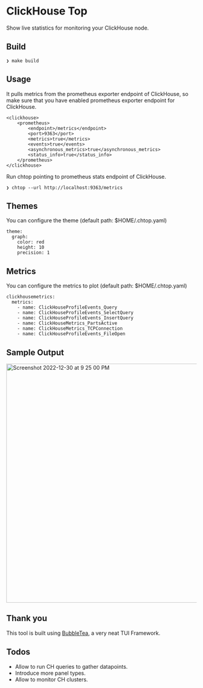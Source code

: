 # ClickHouse Top

Show live statistics for monitoring your ClickHouse node.

## Build

```
❯ make build
```

## Usage

It pulls metrics from the prometheus exporter endpoint of ClickHouse, so
make sure that you have enabled prometheus exporter endpoint for ClickHouse.

```
<clickhouse>
    <prometheus>
        <endpoint>/metrics</endpoint>
        <port>9363</port>
        <metrics>true</metrics>
        <events>true</events>
        <asynchronous_metrics>true</asynchronous_metrics>
        <status_info>true</status_info>
    </prometheus>
</clickhouse>
```
Run chtop pointing to prometheus stats endpoint of ClickHouse.

```
❯ chtop --url http://localhost:9363/metrics
```

## Themes

You can configure the theme (default path: $HOME/.chtop.yaml) 

```
theme:
  graph:
    color: red
    height: 10
    precision: 1
```
## Metrics

You can configure the metrics to plot (default path: $HOME/.chtop.yaml)

```
clickhousemetrics:
  metrics:
    - name: ClickHouseProfileEvents_Query
    - name: ClickHouseProfileEvents_SelectQuery
    - name: ClickHouseProfileEvents_InsertQuery
    - name: ClickHouseMetrics_PartsActive
    - name: ClickHouseMetrics_TCPConnection
    - name: ClickHouseProfileEvents_FileOpen
```

## Sample Output

<img width="633" alt="Screenshot 2022-12-30 at 9 25 00 PM" src="https://user-images.githubusercontent.com/30620077/210074948-f453b33c-8158-47a3-8018-e6e59312f0a2.png">

## Thank you

This tool is built using [BubbleTea](https://github.com/charmbracelet/bubbletea), a very neat TUI Framework.

## Todos

- Allow to run CH queries to gather datapoints.
- Introduce more panel types.
- Allow to monitor CH clusters.
